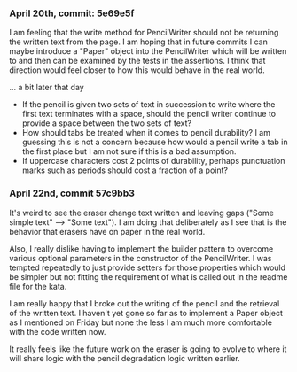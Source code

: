 ### April 20th, commit: 5e69e5f

I am feeling that the write method for PencilWriter should not be returning the written text from the page.
I am hoping that in future commits I can maybe introduce a "Paper" object into the PencilWriter which will be written
to and then can be examined by the tests in the assertions.  I think that direction would feel closer to how this would
behave in the real world.

... a bit later that day

- If the pencil is given two sets of text in succession to write where the first text terminates with a space, should the
pencil writer continue to provide a space between the two sets of text?
- How should tabs be treated when it comes to pencil durability?  I am guessing this is not a concern because how would a
pencil write a tab in the first place but I am not sure if this is a bad assumption.
- If uppercase characters cost 2 points of durability, perhaps punctuation marks such as periods should cost a fraction 
of a point?

### April 22nd, commit 57c9bb3

It's weird to see the eraser change text written and leaving gaps ("Some simple text" --> "Some        text").  I am
doing that deliberately as I see that is the behavior that erasers have on paper in the real world.

Also, I really dislike having to implement the builder pattern to overcome various optional parameters in the 
constructor of the PencilWriter.  I was tempted repeatedly to just provide setters for those properties which would be 
simpler but not fitting the requirement of what is called out in the readme file for the kata.

I am really happy that I broke out the writing of the pencil and the retrieval of the written text.  I haven't yet gone
so far as to implement a Paper object as I mentioned on Friday but none the less I am much more comfortable with the
code written now.

It really feels like the future work on the eraser is going to evolve to where it will share logic with the pencil
degradation logic written earlier.